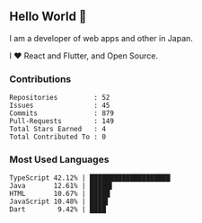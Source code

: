 ## Hello World 👋

I am a developer of web apps and other in Japan.

I ❤️ React and Flutter, and Open Source.

### Contributions

    Repositories         : 52
    Issues               : 45
    Commits              : 879
    Pull-Requests        : 149
    Total Stars Earned   : 4
    Total Contributed To : 0

### Most Used Languages

    TypeScript 42.12% | ████████████████████
    Java       12.61% | █████▌
    HTML       10.67% | █████
    JavaScript 10.48% | ████▌
    Dart        9.42% | ████

